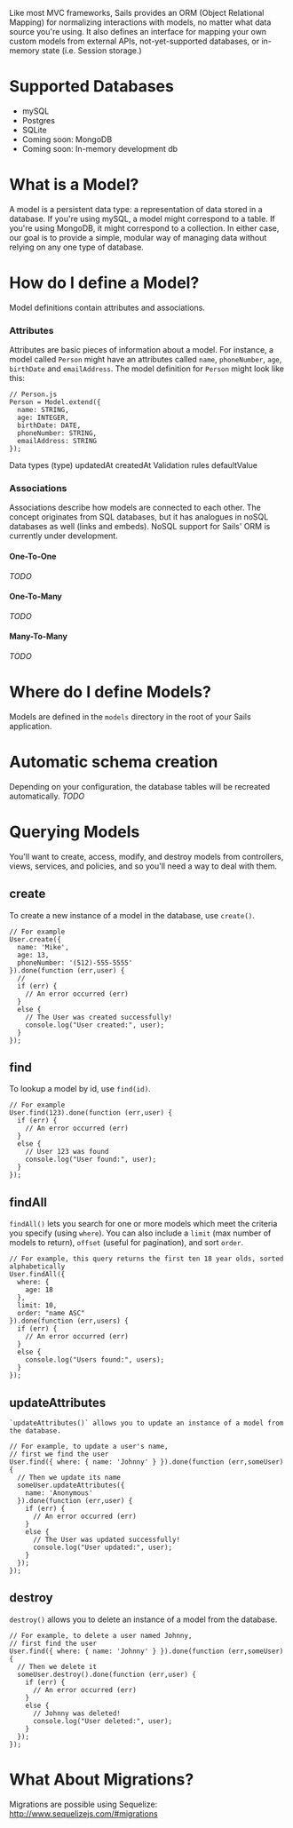 Like most MVC frameworks, Sails provides an ORM (Object Relational Mapping) for normalizing interactions with models, no matter what data source you're using.  It also defines an interface for mapping your own custom models from external APIs, not-yet-supported databases, or in-memory state (i.e. Session storage.)

# Supported Databases
* mySQL
* Postgres
* SQLite
* Coming soon: MongoDB
* Coming soon: In-memory development db

# What is a Model?
A model is a persistent data type: a representation of data stored in a database.  If you're using mySQL, a model might correspond to a table.  If you're using MongoDB, it might correspond to a collection.  In either case, our goal is to provide a simple, modular way of managing data without relying on any one type of database.

# How do I define a Model?
Model definitions contain attributes and associations.

### Attributes
Attributes are basic pieces of information about a model.  For instance, a model called `Person` might have an attributes called `name`, `phoneNumber`, `age`, `birthDate` and `emailAddress`.  The model definition for `Person` might look like this:

```
// Person.js
Person = Model.extend({
  name: STRING,
  age: INTEGER,
  birthDate: DATE,
  phoneNumber: STRING,
  emailAddress: STRING
});
```

Data types (type)
updatedAt
createdAt
Validation rules
defaultValue


### Associations

Associations describe how models are connected to each other.  The concept originates from SQL databases, but it has analogues in noSQL databases as well (links and embeds).  NoSQL support for Sails' ORM is currently under development.

<!---
Since Sails supports both relational and non-relational databases, we must support both standard SQL associations (links) and bundled JSON, Mongo-style associations (embeds)

## Embedding
_TODO_

## Linking
_TODO_
-->

#### One-To-One
_TODO_

#### One-To-Many
_TODO_

#### Many-To-Many
_TODO_

# Where do I define Models?
Models are defined in the `models` directory in the root of your Sails application.

# Automatic schema creation
Depending on your configuration, the database tables will be recreated automatically.
_TODO_

# Querying Models
You'll want to create, access, modify, and destroy models from controllers, views, services, and policies, and so you'll need a way to deal with them.  


<!---
Sails supports two different ways of interacting with models: Promises and asynchronous callbacks.

### Promises
```
Rabbit.create({
  name: 'Roger',
  age: 4
});
```

### Async Callbacks
```
Rabbit.create({
  name: 'Roger',
  age: 4
}).done(function (err,resultSet) { /* ... */ });
```
-->

## create
To create a new instance of a model in the database, use `create()`.

```
// For example
User.create({
  name: 'Mike',
  age: 13,
  phoneNumber: '(512)-555-5555'
}).done(function (err,user) {
  // 
  if (err) {
    // An error occurred (err)
  }
  else {
    // The User was created successfully!
    console.log("User created:", user);
  }
});
```

## find
To lookup a model by id, use `find(id)`.

```
// For example
User.find(123).done(function (err,user) {
  if (err) {
    // An error occurred (err)
  }
  else {
    // User 123 was found
    console.log("User found:", user);
  }
});
```

## findAll
`findAll()` lets you search for one or more models which meet the criteria you specify (using `where`).  You can also include a `limit` (max number of models to return), `offset` (useful for pagination), and sort `order`.

```
// For example, this query returns the first ten 18 year olds, sorted alphabetically
User.findAll({
  where: {
    age: 18
  },
  limit: 10,
  order: "name ASC"
}).done(function (err,users) {
  if (err) {
    // An error occurred (err)
  }
  else {
    console.log("Users found:", users);
  }
});
```

## updateAttributes
```
`updateAttributes()` allows you to update an instance of a model from the database.

// For example, to update a user's name, 
// first we find the user
User.find({ where: { name: 'Johnny' } }).done(function (err,someUser) {
  // Then we update its name
  someUser.updateAttributes({
    name: 'Anonymous'
  }).done(function (err,user) {
    if (err) {
      // An error occurred (err)
    }
    else {
      // The User was updated successfully!
      console.log("User updated:", user);
    }
  });
});
```

## destroy
`destroy()` allows you to delete an instance of a model from the database.

```
// For example, to delete a user named Johnny,
// first find the user
User.find({ where: { name: 'Johnny' } }).done(function (err,someUser) {
  // Then we delete it
  someUser.destroy().done(function (err,user) {
    if (err) {
      // An error occurred (err)
    }
    else {
      // Johnny was deleted!
      console.log("User deleted:", user);
    }
  });
});
```


# What About Migrations?

Migrations are possible using Sequelize: http://www.sequelizejs.com/#migrations